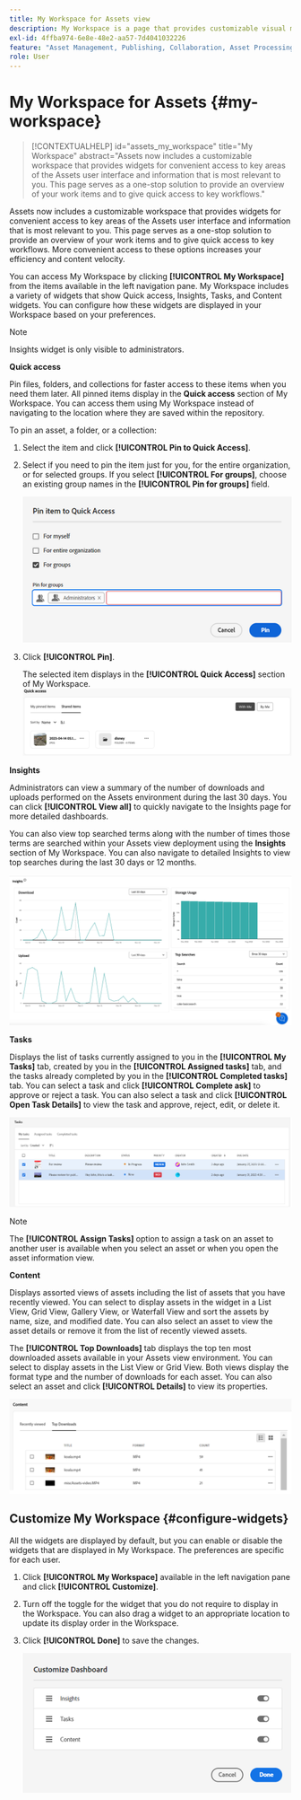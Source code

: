 ```yaml
---
title: My Workspace for Assets view
description: My Workspace is a page that provides customizable visual modules for convenient access to key areas of the Assets user interface and information that is most relevant to the user.
exl-id: 4ffba974-6e8e-48e2-aa57-7d4041032226
feature: "Asset Management, Publishing, Collaboration, Asset Processing"
role: User
---
```

# My Workspace for Assets {#my-workspace}

>[!CONTEXTUALHELP]
>id="assets_my_workspace"
>title="My Workspace"
>abstract="Assets now includes a customizable workspace that provides widgets for convenient access to key areas of the Assets user interface and information that is most relevant to you. This page serves as a one-stop solution to provide an overview of your work items and to give quick access to key workflows."

Assets now includes a customizable workspace that provides widgets for convenient access to key areas of the Assets user interface and information that is most relevant to you. This page serves as a one-stop solution to provide an overview of your work items and to give quick access to key workflows. More convenient access to these options increases your efficiency and content velocity.

You can access My Workspace by clicking **[!UICONTROL My Workspace]** from the items available in the left navigation pane. My Workspace includes a variety of widgets that show Quick access, Insights, Tasks, and Content widgets. You can configure how these widgets are displayed in your Workspace based on your preferences.

>[!NOTE]
>
>Insights widget is only visible to administrators.

<!--

**New features coming soon**

Highlights upcoming features for Assets.

![New features coming soon in Workspace](assets/new-features.png)

-->



**Quick access**

Pin files, folders, and collections for faster access to these items when you need them later. All pinned items display in the **Quick access** section of My Workspace. You can access them using My Workspace instead of navigating to the location where they are saved within the repository.

To pin an asset, a folder, or a collection:

1. Select the item and click **[!UICONTROL Pin to Quick Access]**.

1. Select if you need to pin the item just for you, for the entire organization, or for selected groups. If you select **[!UICONTROL For groups]**, choose an existing group names in the **[!UICONTROL Pin for groups]** field.

   ![Pin items for groups](assets/pin-items-for-groups.png)
1. Click **[!UICONTROL Pin]**.

   The selected item displays in the **[!UICONTROL Quick Access]** section of My Workspace. 
   ![Tasks in Workspace](assets/quick-access.png)

**Insights**

Administrators can view a summary of the number of downloads and uploads performed on the Assets environment during the last 30 days. You can click **[!UICONTROL View all]** to quickly navigate to the Insights page for more detailed dashboards.

You can also view top searched terms along with the number of times those terms are searched within your Assets view deployment using the **Insights** section of My Workspace. You can also navigate to detailed Insights to view top searches during the last 30 days or 12 months.

![Insights in Workspace](assets/insights.png)

**Tasks**

Displays the list of tasks currently assigned to you in the **[!UICONTROL My Tasks]** tab, created by you in the **[!UICONTROL Assigned tasks]** tab, and the tasks already completed by you in the **[!UICONTROL Completed tasks]** tab. You can select a task and click **[!UICONTROL Complete ask]** to approve or reject a task. You can also select a task and click **[!UICONTROL Open Task Details]** to view the task and approve, reject, edit, or delete it.

![Tasks in Workspace](assets/tasks-workspace.png)

>[!NOTE]
>
> The **[!UICONTROL Assign Tasks]** option to assign a task on an asset to another user is available when you select an asset or when you open the asset information view.

**Content**

Displays assorted views of assets including the list of assets that you have recently viewed. You can select to display assets in the widget in a List View, Grid View, Gallery View, or Waterfall View and sort the assets by name, size, and modified date. You can also select an asset to view the asset details or remove it from the list of recently viewed assets.

The **[!UICONTROL Top Downloads]** tab displays the top ten most downloaded assets available in your Assets view environment. You can select to display assets in the List View or Grid View. Both views display the format type and the number of downloads for each asset. You can also select an asset and click **[!UICONTROL Details]** to view its properties. 

![Content widget in Workspace](assets/workspace-content.png)

## Customize My Workspace {#configure-widgets}

All the widgets are displayed by default, but you can enable or disable the widgets that are displayed in My Workspace. The preferences are specific for each user.

1. Click **[!UICONTROL My Workspace]** available in the left navigation pane and click **[!UICONTROL Customize]**.

1. Turn off the toggle for the widget that you do not require to display in the Workspace. You can also drag a widget to an appropriate location to update its display order in the Workspace.

1. Click **[!UICONTROL Done]** to save the changes.

   ![Customize widgets in Workspace](assets/customize-workspace.png)
